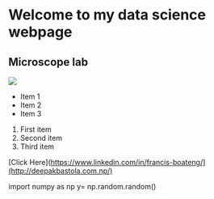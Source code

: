 # Welcome to my data science webpage

## Microscope lab
<img src="https://cdn.the-scientist.com/assets/articleNo/65746/aImg/31564/artificial-intelligence-image-data-learning-m.png">


- Item 1
- Item 2
- Item 3

1. First item
2. Second item
3. Third item

[Click Here](https://www.linkedin.com/in/francis-boateng/](http://deepakbastola.com.np/)


import numpy as np
y= np.random.random()
